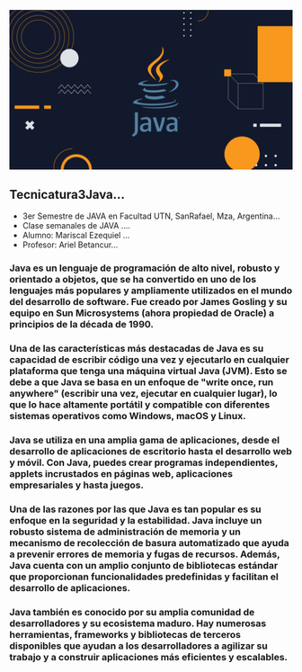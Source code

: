 ![Logo JAVA](https://github.com/ezequielmariscal/AlmacenamientoImg/blob/main/12%20-%20Logo%20JAVA.png)


## Tecnicatura3Java...
- 3er Semestre de JAVA en Facultad UTN, SanRafael, Mza, Argentina...
- Clase semanales de JAVA ....
- Alumno: Mariscal Ezequiel ...
- Profesor: Ariel Betancur...

### Java es un lenguaje de programación de alto nivel, robusto y orientado a objetos, que se ha convertido en uno de los lenguajes más populares y ampliamente utilizados en el mundo del desarrollo de software. Fue creado por James Gosling y su equipo en Sun Microsystems (ahora propiedad de Oracle) a principios de la década de 1990.

### Una de las características más destacadas de Java es su capacidad de escribir código una vez y ejecutarlo en cualquier plataforma que tenga una máquina virtual Java (JVM). Esto se debe a que Java se basa en un enfoque de "write once, run anywhere" (escribir una vez, ejecutar en cualquier lugar), lo que lo hace altamente portátil y compatible con diferentes sistemas operativos como Windows, macOS y Linux.

### Java se utiliza en una amplia gama de aplicaciones, desde el desarrollo de aplicaciones de escritorio hasta el desarrollo web y móvil. Con Java, puedes crear programas independientes, applets incrustados en páginas web, aplicaciones empresariales y hasta juegos.

### Una de las razones por las que Java es tan popular es su enfoque en la seguridad y la estabilidad. Java incluye un robusto sistema de administración de memoria y un mecanismo de recolección de basura automatizado que ayuda a prevenir errores de memoria y fugas de recursos. Además, Java cuenta con un amplio conjunto de bibliotecas estándar que proporcionan funcionalidades predefinidas y facilitan el desarrollo de aplicaciones.

### Java también es conocido por su amplia comunidad de desarrolladores y su ecosistema maduro. Hay numerosas herramientas, frameworks y bibliotecas de terceros disponibles que ayudan a los desarrolladores a agilizar su trabajo y a construir aplicaciones más eficientes y escalables. 


